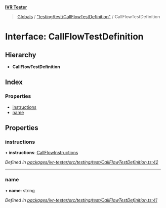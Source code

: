 **[IVR Tester](../README.md)**

> [Globals](../README.md) / ["testing/test/CallFlowTestDefinition"](../modules/_testing_test_callflowtestdefinition_.md) / CallFlowTestDefinition

# Interface: CallFlowTestDefinition

## Hierarchy

* **CallFlowTestDefinition**

## Index

### Properties

* [instructions](_testing_test_callflowtestdefinition_.callflowtestdefinition.md#instructions)
* [name](_testing_test_callflowtestdefinition_.callflowtestdefinition.md#name)

## Properties

### instructions

•  **instructions**: [CallFlowInstructions](_testing_test_callflowtestdefinition_.callflowinstructions.md)

*Defined in [packages/ivr-tester/src/testing/test/CallFlowTestDefinition.ts:42](https://github.com/SketchingDev/ivr-tester/blob/e4629d5/packages/ivr-tester/src/testing/test/CallFlowTestDefinition.ts#L42)*

___

### name

•  **name**: string

*Defined in [packages/ivr-tester/src/testing/test/CallFlowTestDefinition.ts:41](https://github.com/SketchingDev/ivr-tester/blob/e4629d5/packages/ivr-tester/src/testing/test/CallFlowTestDefinition.ts#L41)*
